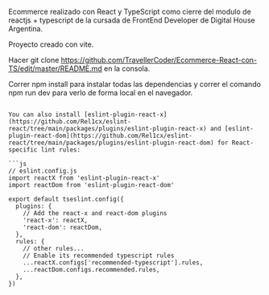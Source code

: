 Ecommerce realizado con React y TypeScript como cierre del modulo de reactjs + typescript de la cursada de FrontEnd Developer de Digital House Argentina.

Proyecto creado con vite. 

Hacer git clone https://github.com/TravellerCoder/Ecommerce-React-con-TS/edit/master/README.md en la consola.

Correr npm install para instalar todas las dependencias y correr el comando npm run dev para verlo de forma local en el navegador.
```

You can also install [eslint-plugin-react-x](https://github.com/Rel1cx/eslint-react/tree/main/packages/plugins/eslint-plugin-react-x) and [eslint-plugin-react-dom](https://github.com/Rel1cx/eslint-react/tree/main/packages/plugins/eslint-plugin-react-dom) for React-specific lint rules:

```js
// eslint.config.js
import reactX from 'eslint-plugin-react-x'
import reactDom from 'eslint-plugin-react-dom'

export default tseslint.config({
  plugins: {
    // Add the react-x and react-dom plugins
    'react-x': reactX,
    'react-dom': reactDom,
  },
  rules: {
    // other rules...
    // Enable its recommended typescript rules
    ...reactX.configs['recommended-typescript'].rules,
    ...reactDom.configs.recommended.rules,
  },
})
```
